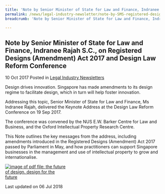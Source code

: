 ```yaml
---
title: 'Note by Senior Minister of State for Law and Finance, Indranee Rajah S.C., on Registered Designs (Amendment) Act 2017 and Design Law Reform Conferenc'
permalink: /news/legal-industry-newsletter/note-by-SMS-registered-designs-act-2017/
breadcrumb: 'Note by Senior Minister of State for Law and Finance, Indranee Rajah S.C., on Registered Designs (Amendment) Act 2017 and Design Law Reform Conference'

---
```



<style>
  .image {width: 200px;}
  .image img {max-width: 100%;}
</style>

Note by Senior Minister of State for Law and Finance, Indranee Rajah S.C., on Registered Designs (Amendment) Act 2017 and Design Law Reform Conference
---

10 Oct 2017 Posted in [Legal Industry Newsletters](/news/legal-industry-newsletters/)

Design drives innovation. Singapore has made amendments to its design regime to facilitate design, which in turn will help foster innovation.

Addressing this topic, Senior Minister of State for Law and Finance, Ms Indranee Rajah, delivered the Keynote Address at the Design Law Reform Conference on 19 Sep 2017. 

The conference was convened by the NUS E.W. Barker Centre for Law and Business, and the Oxford Intellectual Property Research Centre.

This Note outlines the key messages from the address, including amendments introduced in the Registered Designs (Amendment) Act 2017 passed by Parliament in May, and how practitioners can support Singapore businesses in the management and use of intellectual property to grow and internationalise.

<div class="image">
  <a href="/files/NoteonRDAAct2017andDLRC.pdf/"><img src="/images/1530864160947.jpg/" alt="image of pdf file: the future of design. design for the future"></a>
</div>

<p class="right-side-updated">Last updated on 06 Jul 2018</p>
